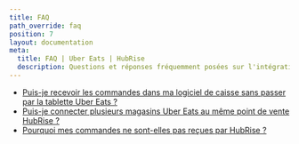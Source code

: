 ```yaml
---
title: FAQ
path_override: faq
position: 7
layout: documentation
meta:
  title: FAQ | Uber Eats | HubRise
  description: Questions et réponses fréquemment posées sur l'intégration de Uber Eats avec HubRise.
---
```


- [Puis-je recevoir les commandes dans ma logiciel de caisse sans passer par la tablette Uber Eats&nbsp;?](/apps/uber-eats/faqs/send-orders-to-epos-without-tablet)
- [Puis-je connecter plusieurs magasins Uber Eats au même point de vente HubRise&nbsp;?](/apps/uber-eats/faqs/connecting-multiple-instances-uber-eats)
- [Pourquoi mes commandes ne sont-elles pas reçues par HubRise&nbsp;?](/apps/uber-eats/faqs/orders-not-received-errors)
